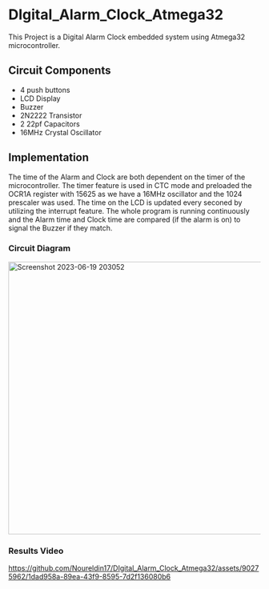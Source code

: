 # DIgital_Alarm_Clock_Atmega32
This Project is a Digital Alarm Clock embedded system using Atmega32 microcontroller. 

## Circuit Components 
- 4 push buttons 
- LCD Display 
- Buzzer 
- 2N2222 Transistor 
- 2 22pf Capacitors 
- 16MHz Crystal Oscillator

## Implementation 

The time of the Alarm and Clock are both dependent on the timer of the microcontroller. The timer feature is used in CTC mode and preloaded the OCR1A register with 15625 as we have a 16MHz oscillator and the 1024 prescaler was used. The time on the LCD is updated every seconed by utilizing the interrupt feature. The whole program is running continuously and the Alarm time and Clock time are compared (if the alarm is on) to signal the Buzzer if they match. 
### Circuit Diagram
<img width="545" alt="Screenshot 2023-06-19 203052" src="https://github.com/Noureldin17/DIgital_Alarm_Clock_Atmega32/assets/90275962/0cb26e0d-5d35-4f6b-8969-2556ddc5a889">

### Results Video

https://github.com/Noureldin17/DIgital_Alarm_Clock_Atmega32/assets/90275962/1dad958a-89ea-43f9-8595-7d2f136080b6

